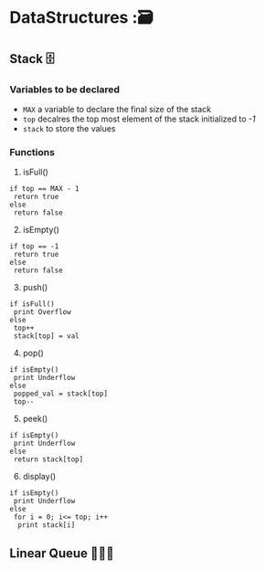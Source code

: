 # DataStructures :🗃️
 
## Stack 🗄️
### Variables to be declared
- `MAX`  a variable to declare the final size of the stack
- `top` decalres the top most element of the stack initialized to  _-1_
- `stack` to store the values

### Functions
1. isFull()
```
if top == MAX - 1
 return true
else 
 return false
```
2. isEmpty()
```
if top == -1
 return true
else 
 return false
```
3. push()
```
if isFull()
 print Overflow
else 
 top++
 stack[top] = val
```
4. pop()
```
if isEmpty()
 print Underflow
else 
 popped_val = stack[top]
 top--		
```
5. peek()
```
if isEmpty()
 print Underflow
else 
 return stack[top]
```
6. display()
```
if isEmpty()
 print Underflow
else 
 for i = 0; i<= top; i++
  print stack[i]
```

## Linear Queue 🧑‍🤝‍🧑
